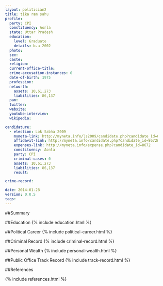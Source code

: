 ```yaml
---
layout: politician2
title: tika ram sahu
profile: 
  party: CPI
  constituency: Aonla
  state: Uttar Pradesh
  education: 
    level: Graduate
    details: b.a 2002
  photo: 
  sex: 
  caste: 
  religion: 
  current-office-title: 
  crime-accusation-instances: 0
  date-of-birth: 1975
  profession: 
  networth: 
    assets: 10,61,273
    liabilities: 86,137
  pan: 
  twitter: 
  website: 
  youtube-interview: 
  wikipedia: 

candidature: 
  - election: Lok Sabha 2009
    myneta-link: http://myneta.info/ls2009/candidate.php?candidate_id=8672
    affidavit-link: http://myneta.info/candidate.php?candidate_id=8672&scan=original
    expenses-link: http://myneta.info/expense.php?candidate_id=8672
    constituency: Aonla 
    party: CPI
    criminal-cases: 0
    assets: 10,61,273
    liabilities: 86,137
    result:  

crime-record: 

date: 2014-01-28
version: 0.0.5
tags: 
---
```

##Summary


##Education
{% include education.html %}


##Political Career
{% include political-career.html %}


##Criminal Record
{% include criminal-record.html %}


##Personal Wealth
{% include personal-wealth.html %}


##Public Office Track Record
{% include track-record.html %}


##References


{% include references.html %}